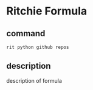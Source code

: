 # Ritchie Formula

## command

```bash
rit python github repos
```

## description

description of formula
